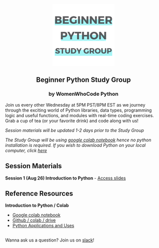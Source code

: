 


<p align="center"><img height="200" src="images/Beginner_Python_Study_Group_GitHub.png">
<h2 align="center" margin-bottom="0"><b>Beginner Python Study Group</b></h3>
<h3 align="center" margin-top="0">by WomenWhoCode Python</h3>
</p>

Join us every other Wednesday at 5PM PST/8PM EST  as we journey through the exciting world of Python libraries, data types, programming logic and useful functions, and modules with real-time coding exercises. Grab a cup of tea (or your favorite drink) and code along with us!

*Session materials will be updated 1-2 days prior to the Study Group*  

*The Study Group will be using [google colab notebook](https://colab.research.google.com/notebooks/intro.ipynb) hence no python installation is required. If you wish to download Python on your local computer, click [here](https://www.python.org/downloads/)*

<!-- <p align="center"><img align="center" height="300" src="images/Beginner_Python_Session_Dates.png"></p> -->


##

## **Session Materials**  

<!-- Open the Google Colab notebook by clicking the link below. Before you start exploring, go to *__File__* -> *__Save a Copy in Drive__* on the browser to make a copy of the original notebook on your own Google Drive. -->

**Session 1 (Aug 26) Introduction to Python** - [Access slides](https://docs.google.com/presentation/d/1Ldog_W168zEWa5Qb0jbRfOooOwJ4FVaQWEQcf7uSglY/edit?usp=sharing)  
<!--
**Session 2 (Sep 9) Python Libraries** - [Access colab notebook](https://colab.research.google.com/github/nuageklow/WWCodePython_BeginnerSeries/blob/master/WWCode_BeginnerPythonStudyGroup_week2.ipynb)   -->


## **Reference Resources**  
**Introduction to Python / Colab**
* [Google colab notebook](https://colab.research.google.com/github/googlecolab/colabtools/blob/master/notebooks/colab-github-demo.ipynb)  
* [Github / colab / drive](https://towardsdatascience.com/google-drive-google-colab-github-dont-just-read-do-it-5554d5824228)  
* [Python Applications and Uses](https://www.upgrad.com/blog/python-applications-in-real-world)  

<!-- **Python Libraries**  
* [pip install](https://datatofish.com/install-package-python-using-pip/)  
* [How to use Python libraries](https://note.nkmk.me/en/python-package-version/)
* [Python Modules](https://docs.python.org/3/tutorial/modules.html)   -->


##   

Wanna ask us a question? Join us on [slack](link-to-be-inserted)!
